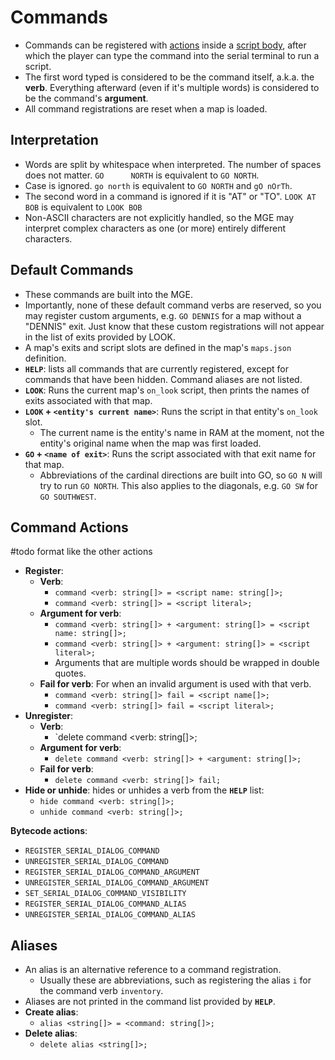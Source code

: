 # Commands

- Commands can be registered with [actions](actions) inside a [script body](scripts), after which the player can type the command into the serial terminal to run a script.
- The first word typed is considered to be the command itself, a.k.a. the **verb**. Everything afterward (even if it's multiple words) is considered to be the command's **argument**.
- All command registrations are reset when a map is loaded.

## Interpretation

- Words are split by whitespace when interpreted. The number of spaces does not matter. `GO      NORTH` is equivalent to `GO NORTH`.
- Case is ignored. `go north` is equivalent to `GO NORTH` and `gO nOrTh`.
- The second word in a command is ignored if it is "AT" or "TO". `LOOK AT BOB` is equivalent to `LOOK BOB`
- Non-ASCII characters are not explicitly handled, so the MGE may interpret complex characters as one (or more) entirely different characters.

## Default Commands

- These commands are built into the MGE.
- Importantly, none of these default command verbs are reserved, so you may register custom arguments, e.g. `GO DENNIS` for a map without a "DENNIS" exit. Just know that these custom registrations will not appear in the list of exits provided by LOOK.
- A map's exits and script slots are defined in the map's `maps.json` definition.
- **`HELP`**: lists all commands that are currently registered, except for commands that have been hidden. Command aliases are not listed.
- **`LOOK`**: Runs the current map's `on_look` script, then prints the names of exits associated with that map.
- **`LOOK` + `<entity's current name>`**: Runs the script in that entity's `on_look` slot.
	- The current name is the entity's name in RAM at the moment, not the entity's original name when the map was first loaded.
- **`GO` + `<name of exit>`**: Runs the script associated with that exit name for that map.
	- Abbreviations of the cardinal directions are built into GO, so `GO N` will try to run `GO NORTH`. This also applies to the diagonals, e.g. `GO SW` for `GO SOUTHWEST`.

## Command Actions

#todo format like the other actions

- **Register**:
	- **Verb**:
		-  `command <verb: string[]> = <script name: string[]>;`
		-  `command <verb: string[]> = <script literal>;`
	- **Argument for verb**:
		-  `command <verb: string[]> + <argument: string[]> = <script name: string[]>;`
		-  `command <verb: string[]> + <argument: string[]> = <script literal>;`
		- Arguments that are multiple words should be wrapped in double quotes.
	- **Fail for verb**: For when an invalid argument is used with that verb.
		-  `command <verb: string[]> fail = <script name[]>;`
		-  `command <verb: string[]> fail = <script literal>;`
- **Unregister**:
	- **Verb**:
		-  `delete command <verb: string[]>;
	- **Argument for verb**:
		-  `delete command <verb: string[]> + <argument: string[]>;`
	- **Fail for verb**:
		-  `delete command <verb: string[]> fail;`
- **Hide or unhide**: hides or unhides a verb from the **`HELP`** list:
	- `hide command <verb: string[]>;`
	- `unhide command <verb: string[]>;`

**Bytecode actions**:

- `REGISTER_SERIAL_DIALOG_COMMAND`
- `UNREGISTER_SERIAL_DIALOG_COMMAND`
- `REGISTER_SERIAL_DIALOG_COMMAND_ARGUMENT`
- `UNREGISTER_SERIAL_DIALOG_COMMAND_ARGUMENT`
- `SET_SERIAL_DIALOG_COMMAND_VISIBILITY`
- `REGISTER_SERIAL_DIALOG_COMMAND_ALIAS`
- `UNREGISTER_SERIAL_DIALOG_COMMAND_ALIAS`

## Aliases

- An alias is an alternative reference to a command registration.
	- Usually these are abbreviations, such as registering the alias `i` for the command verb `inventory`.
- Aliases are not printed in the command list provided by **`HELP`**.
- **Create alias**:
	- `alias <string[]> = <command: string[]>;`
- **Delete alias**:
	- `delete alias <string[]>;`
